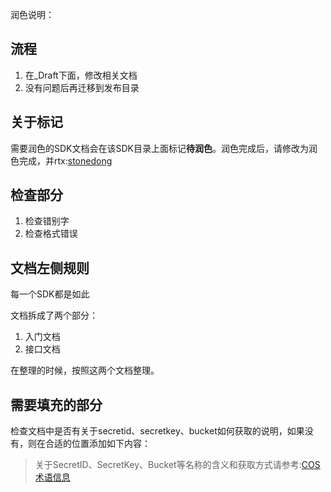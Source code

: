 
润色说明：

## 流程

1. 在_Draft下面，修改相关文档
2. 没有问题后再迁移到发布目录


## 关于标记

需要润色的SDK文档会在该SDK目录上面标记**待润色**。润色完成后，请修改为润色完成，并rtx:[stonedong](rtx://open?action=chat&member=stonedong)
## 检查部分


1. 检查错别字
2. 检查格式错误

## 文档左侧规则

每一个SDK都是如此

文档拆成了两个部分：

1. 入门文档
2. 接口文档

在整理的时候，按照这两个文档整理。


## 需要填充的部分

检查文档中是否有关于secretid、secretkey、bucket如何获取的说明，如果没有，则在合适的位置添加如下内容：


> 关于SecretID、SecretKey、Bucket等名称的含义和获取方式请参考:[COS 术语信息](http://tcecqpoc.fsphere.cn/document/product/436/7751)


